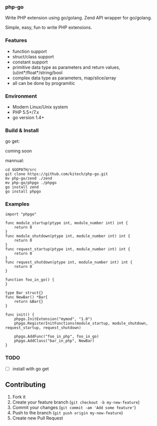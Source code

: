 

### php-go

Write PHP extension using go/golang. Zend API wrapper for go/golang. 

Simple, easy, fun to write PHP extensions.


### Features

* function support
* struct/class support
* constant support
* primitive data type as parameters and return values, (u)int*/float*/string/bool
* complex data type as parameters, map/slice/array
* all can be done by programitic


### Environment

* Modern Linux/Unix system
* PHP 5.5+/7.x
* go version 1.4+


### Build & Install

go get:

coming soon

mannual:

    cd $GOPATH/src
    git clone https://github.com/kitech/php-go.git
    mv php-go/zend ./zend
    mv php-go/phpgo ./phpgo
    go install zend
    go install phpgo
    

### Examples

    import "phpgo"
    
    func module_startup(ptype int, module_number int) int {
        return 0
    }
    func module_shutdown(ptype int, module_number int) int {
        return 0
    }
    func request_startup(ptype int, module_number int) int {
        return 0
    }
    func request_shutdown(ptype int, module_number int) int {
        return 0
    }
    
    function foo_in_go() {
    }
    
    type Bar struct{}
    func NewBar() *Bar{
        return &Bar{}
    }
    
    func init() {
	    phpgo.InitExtension("mymod", "1.0")
	    phpgo.RegisterInitFunctions(module_startup, module_shutdown, request_startup, request_shutdown)
        
        phpgo.AddFunc("foo_in_php", foo_in_go)
        phpgo.AddClass("bar_in_php", NewBar)
    }
    

### TODO

- [ ] install with go get 


Contributing
------------
1. Fork it
2. Create your feature branch (``git checkout -b my-new-feature``)
3. Commit your changes (``git commit -am 'Add some feature'``)
4. Push to the branch (``git push origin my-new-feature``)
5. Create new Pull Request

